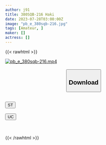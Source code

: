 ```yaml
---
author: j91
title: 380SQB-216 Haki
date: 2023-07-28T03:00:00Z
image: "pb_e_380sqb-216.jpg"
tags: [Amateur, ]
maker: []
actress: []
---
```



{{< rawhtml >}}

<div class="video" data-videoid="voaRBAJ8xdIPVm">
    <a href="javascript:;">
        <img src="https://my.j91.asia/posts/pb_e_380sqb-216/pb_e_380sqb-216.jpg" width="WIDTH" height="HEIGHT" alt="pb_e_380sqb-216.mp4" loading="lazy">
    </a>
</div>

<script type="text/javascript" src="https://j91.asia/asset/on-demand-st.js"></script>

<br>
  <link rel="stylesheet" href="https://j91.asia/asset/bs5.css">
  
  <center>
  <button class="btn btn-primary" type="button" data-bs-toggle="collapse" data-bs-target=".multi-collapse" aria-expanded="false" aria-controls="multiCollapseExample1 multiCollapseExample2"><h2>Download</h2></button></center>
</p>
<div class="row">
  <div class="col">
    <div class="collapse multi-collapse" id="multiCollapseExample1">
      <div class="card card-body">
	      	      <br>
<div class="buttons">  
<a href="https://streamtape.to/v/voaRBAJ8xdIPVm"><button class="btn-hover color-3"><i class="fa fa-download"></i> ST</button></a></div>
    </div>
  </div>
</div>
  <div class="col">
    <div class="collapse multi-collapse" id="multiCollapseExample2">
      <div class="card card-body">
	      <br>
<div class="buttons">
    <a href="https://userscloud.com/cuv5kz6enm2x"><button class="btn-hover color-9"><i class="fa fa-download"></i> UC</button></a></div>
<br><br>
      </div>
    </div>
  </div>
</div>

{{< /rawhtml >}}